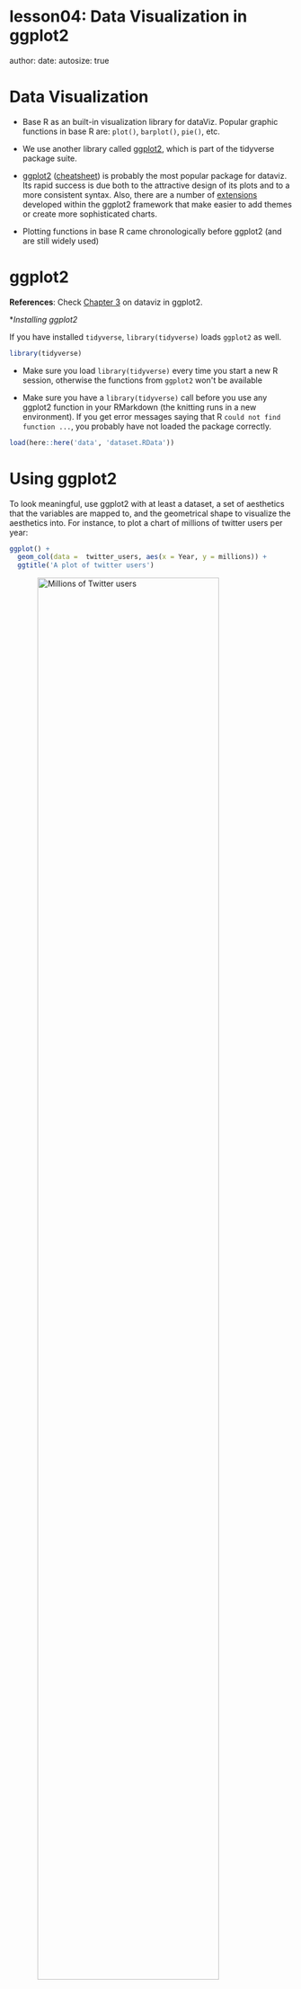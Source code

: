lesson04: Data Visualization in ggplot2
========================================================
author: 
date: 
autosize: true

Data Visualization
===

 - Base R as an built-in visualization library for dataViz. Popular graphic functions in base R are: `plot()`, `barplot()`, `pie()`, etc.
 - We use another library called [ggplot2](http://ggplot2.org/), which is part of the tidyverse package suite. 
 
 
 - [ggplot2](http://ggplot2.org/) ([cheatsheet](https://www.rstudio.com/wp-content/uploads/2015/03/ggplot2-cheatsheet.pdf)) is probably the most popular package for dataviz. Its rapid success is due both to the attractive design of its plots and to a more consistent syntax. Also, there are a number of [extensions](http://www.ggplot2-exts.org/) developed within the ggplot2 framework that make easier to add themes or create more sophisticated charts.

 - Plotting functions in base R came chronologically before ggplot2 (and are still widely used)  

ggplot2
===

**References**: Check [Chapter 3](http://r4ds.had.co.nz/data-visualisation.html) on dataviz in ggplot2.

**Installing ggplot2*

If you have installed `tidyverse`, `library(tidyverse)` loads `ggplot2` as well. 


```r
library(tidyverse)
```

- Make sure you load `library(tidyverse)` every time you start a new R session, otherwise the functions from `ggplot2` won't be available

- Make sure you have a `library(tidyverse)` call before you use any ggplot2 function in your RMarkdown (the knitting runs in a new environment). If you get error messages saying that R `could not find function ...`, you probably have not loaded the package correctly.


```r
load(here::here('data', 'dataset.RData'))
```


Using ggplot2
===

To look meaningful, use ggplot2 with at least a dataset, a set of aesthetics that the variables are mapped to, and the geometrical shape to visualize the aesthetics into. For instance, to plot a chart of millions of twitter users per year:

```r
ggplot() +
  geom_col(data =  twitter_users, aes(x = Year, y = millions)) +
  ggtitle('A plot of twitter users')
```

<img src="lesson04-figure/unnamed-chunk-3-1.png" title="Millions of Twitter users" alt="Millions of Twitter users" width="80%" style="display: block; margin: auto;" />

Cont'd
===
ggplot2 builds on an underlying grammar, which entails seven fundamental elements:

Element | Visual attribute
------------- | -------------
data | dataset with the variables of interst
aesthetics | x-axis, y-axis, color, fill, alpha
geometries | bars, dots, lines
facets | coloumns, rows
statistics | bins, smooth, count
coordinates | polar, cartesian
themes | non-data ink


Cont'd
===

The [concept of _mapping_](http://r4ds.had.co.nz/data-visualisation.html#aesthetic-mappings) is fundamental to learn plotting in ggplot2. **To map** means to assign a variable to an _aesthetic_, namely to a visual property such as height, fill color, border color, etc. 

In the previous example, we mapped only to x-y coordinates. Type `?geom_col()` and scroll down in the help pane to the paragraph _Aesthetics_ for a complete list of the attributes available. For instance, try to map Year to the fill too:


```r
ggplot() +
  geom_col(data =  twitter_users, aes(x = Year, y = millions, fill = factor(Year)))
```

Exercise
===

From `freqCasualties`, plot a barchart of the count of casualties by class and gender (each bar refers to a class)


```r
#what do we want to map to x and y? how do we map the third variable?
```

Mapping values to aesthathics (instead of variables)
===

The examples below show the difference between manually **set** a value for a certain aesthetic, and **mapping** a variable to it. Note the difference between the charts below:


```r
ggplot() +
  geom_line(data =  twitter_users, aes(x = Year, y = millions, color ='blue' )) 
```

![plot of chunk unnamed-chunk-6](lesson04-figure/unnamed-chunk-6-1.png)

```r
ggplot() +
geom_line(data =  twitter_users, aes(x = Year, y = millions), color ='blue') 
```

![plot of chunk unnamed-chunk-6](lesson04-figure/unnamed-chunk-6-2.png)

To change color, you can use either [color names](http://www.stat.columbia.edu/~tzheng/files/Rcolor.pdf) (e.g., 'red'), hex codes (e.g., `#ff0000`) or rgb (e.g. `rgb(255, 0, 0)`).

Mapping values to aesthathics - cont'd
===

So far, we specified aesthetics and datasets inside a specific geom. However, if we want to pass the same dataset and aesthetics to multiple `geom_`, we can pass them once to the `ggplot()` function and let the `geom_` inheriting them from the `ggplot()` statement.


```r
#Use the dataset twitter_users
#Use the set of aesthetics: aes(x = Year, y = millions )
#combine together geom_line() and geom_point() 
```



```r
#use twitter_users to plot a linechart of twitter users over time
#use sn_users to overlay a linechart of FB users over time
```



Exercise: 
===
 - use `beerDt` to plot a linechart of beer consumption (in gallons of ethanol) in US from 1903.
 - add a layer of points using `geom_point`
 
 Suppose that you want to highlight in a different color the observation for the beer consumption consumption in your birthyear. We can do it in two steps:
    
  1. Create a new variable called 'myBirthYear' that takes value 'My birthyear' for your birth year, and NA for everything else. You could use `ifelse()` or conditional indexing/assignment
  2. Map `myBirthYear` to the fill of `geom_point` to flag your birth year
  3. Use ggtitle to add a title to the chart

Exercise
====


```r
ggplot() +  
  geom_line(data =  beerDt, aes(x = Year, y = GallonsCapita), color = 'green' )+
  geom_point(data =  beerDt, aes(x = Year, y = GallonsCapita),  color = 'red')
```

![plot of chunk unnamed-chunk-9](lesson04-figure/unnamed-chunk-9-1.png)


```r
beerDt$birthyear <- beerDt$Year == ...
ggplot(beerDt, aes(x = Year, y = GallonsCapita)) +  
  geom_line()+  
  geom_point(aes(color = ... ))
```


